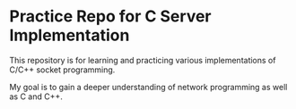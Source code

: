 # Practice Repo for C Server Implementation

This repository is for learning and practicing various implementations of C/C++ socket programming.

My goal is to gain a deeper understanding of network programming as well as C and C++.
